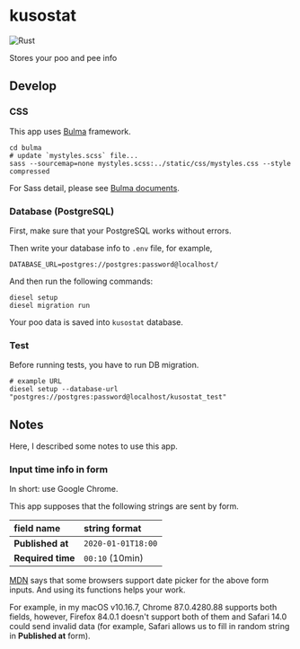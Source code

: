 # kusostat

![Rust](https://github.com/yammmt/kusostat/workflows/Rust/badge.svg)

Stores your poo and pee info
## Develop

### CSS

This app uses [Bulma](https://bulma.io/) framework.

```console
cd bulma
# update `mystyles.scss` file...
sass --sourcemap=none mystyles.scss:../static/css/mystyles.css --style compressed
```

For Sass detail, please see [Bulma documents](https://bulma.io/documentation/customize/with-sass-cli/).

### Database (PostgreSQL)

First, make sure that your PostgreSQL works without errors.

Then write your database info to `.env` file, for example,

```text
DATABASE_URL=postgres://postgres:password@localhost/
```

And then run the following commands:

```console
diesel setup
diesel migration run
```

Your poo data is saved into `kusostat` database.

### Test

Before running tests, you have to run DB migration.

```console
# example URL
diesel setup --database-url "postgres://postgres:password@localhost/kusostat_test"
```

## Notes

Here, I described some notes to use this app.

### Input time info in form

In short: use Google Chrome.

This app supposes that the following strings are sent by form.

| field name | string format |
|:---|:---|
| **Published at** | `2020-01-01T18:00` |
| **Required time** | `00:10` (10min) |

[MDN](https://developer.mozilla.org/en-US/docs/Web/HTML/Element/input) says that some browsers support date picker for the above form inputs.
And using its functions helps your work.

For example, in my macOS v10.16.7, Chrome 87.0.4280.88 supports both fields,
however, Firefox 84.0.1 doesn't support both of them and Safari 14.0 could send invalid data
(for example, Safari allows us to fill in random string in **Published at** form).
